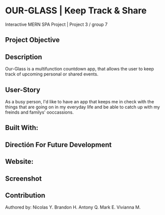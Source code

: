 # OUR-GLASS | Keep Track & Share
Interactive MERN SPA Project | Project 3 / group 7

## Project Objective

## Description
Our-Glass is a multifunction countdown app, that allows the user to keep track of upcoming personal or shared events.

## User-Story
As a busy person, I'd like to have an app that keeps me in check with the things that are going on in my everyday life and be able to catch up with my freinds and familys' ooccassions.

## Built With:

## Directión For Future Development

## Website:

## Screenshot

## Contribution
Authored by:
Nicolas Y.
Brandon H.
Antony Q.
Mark E.
Vivianna M.
